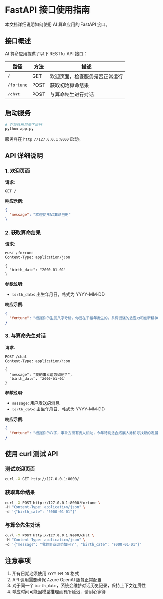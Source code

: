 # FastAPI 接口使用指南

本文档详细说明如何使用 AI 算命应用的 FastAPI 接口。

## 接口概述

AI 算命应用提供了以下 RESTful API 接口：

| 路径 | 方法 | 描述 |
|------|------|------|
| `/` | GET | 欢迎页面，检查服务是否正常运行 |
| `/fortune` | POST | 获取初始算命结果 |
| `/chat` | POST | 与算命先生进行对话 |

## 启动服务

```bash
# 在项目根目录下运行
python app.py
```

服务将在 `http://127.0.0.1:8000` 启动。

## API 详细说明

### 1. 欢迎页面

**请求**:
```
GET /
```

**响应示例**:
```json
{
  "message": "欢迎使用AI算命应用"
}
```

### 2. 获取算命结果

**请求**:
```
POST /fortune
Content-Type: application/json

{
  "birth_date": "2000-01-01"
}
```

**参数说明**:
- `birth_date`: 出生年月日，格式为 YYYY-MM-DD

**响应示例**:
```json
{
  "fortune": "根据你的生辰八字分析，你是在千禧年出生的，具有很强的适应力和创新精神。命中有贵人相助，事业运势不错，但需要注意健康方面..."
}
```

### 3. 与算命先生对话

**请求**:
```
POST /chat
Content-Type: application/json

{
  "message": "我的事业运势如何？",
  "birth_date": "2000-01-01"
}
```

**参数说明**:
- `message`: 用户发送的消息
- `birth_date`: 出生年月日，格式为 YYYY-MM-DD

**响应示例**:
```json
{
  "fortune": "根据你的八字，事业方面有贵人相助，今年特别适合拓展人脉和寻找新的发展机会。但要注意避免急躁，稳扎稳打才能获得长期成功..."
}
```

## 使用 curl 测试 API

### 测试欢迎页面

```bash
curl -X GET http://127.0.0.1:8000/
```

### 获取算命结果

```bash
curl -X POST http://127.0.0.1:8000/fortune \
-H "Content-Type: application/json" \
-d '{"birth_date": "2000-01-01"}'
```

### 与算命先生对话

```bash
curl -X POST http://127.0.0.1:8000/chat \
-H "Content-Type: application/json" \
-d '{"message": "我的事业运势如何？", "birth_date": "2000-01-01"}'
```

## 注意事项

1. 所有日期必须使用 `YYYY-MM-DD` 格式
2. API 调用需要确保 Azure OpenAI 服务正常配置
3. 对于同一个 `birth_date`，系统会维护对话历史记录，保持上下文连贯性
4. 响应时间可能因模型推理而有所延迟，请耐心等待
